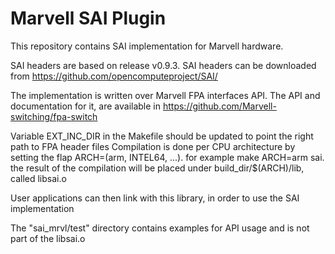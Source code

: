 # Marvell SAI Plugin

This repository contains SAI implementation for Marvell hardware.

SAI headers are based on release v0.9.3. SAI headers can be downloaded from https://github.com/opencomputeproject/SAI/

The implementation is written over Marvell FPA interfaces API. The API and documentation for it, are available in https://github.com/Marvell-switching/fpa-switch

Variable EXT_INC_DIR in the Makefile should be updated to point the right path to FPA header files
Compilation is done per CPU architecture by setting the flap ARCH=(arm, INTEL64, ...). for example make ARCH=arm sai. the result of the compilation will be placed under build_dir/$(ARCH)/lib, called libsai.o

User applications can then link with this library, in order to use the SAI implementation

The "sai_mrvl/test" directory contains examples for API usage and is not part of the libsai.o
